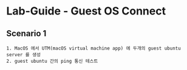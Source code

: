 # Lab-Guide - Guest OS Connect

## Scenario 1

    1. MacOS 에서 UTM(macOS virtual machine app) 에 두개의 guest ubuntu server 를 생성
    2. guest ubuntu 간의 ping 통신 테스트


